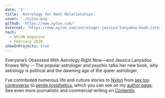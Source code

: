 ```yaml
---
date: '1'
title: 'Astrology for Real Relationships'
cover: './nylon.png'
github: 'https://www.nylon.com/'
external: 'https://www.nylon.com/astrologer-jessica-lanyadoo-book-interview'
tech:
  - NYLON magazine
  - February 2020
showInProjects: true
---
```


Everyone’s Obsessed With Astrology Right Now—and Jessica Lanyadoo Knows Why -- The popular astrologer and psychic talks her new book, why astrology is political and the dawning age of the queer astrologer.

I've contributed numerous life and cutlure stories to [Nylon](https://www.nylon.com/) from [sex toy controversy](https://www.nylon.com/ose-sex-toy-controversy) to [penile prosthetics](https://www.nylon.com/transthetics-penile-prosthetics), which you can see on my [author page](https://www.nylon.com/profile/alley-hector-21825825). See even more journalistic and commercial writing on [Contently](https://alleyhector.contently.com/).